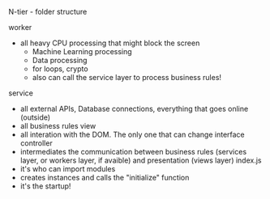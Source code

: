 N-tier - folder structure

worker
  - all heavy CPU processing that might block the screen 
    - Machine Learning processing
    - Data processing
    - for loops, crypto
    - also can call the service layer to process business rules!

service 
  - all external APIs, Database connections, everything that goes online (outside)
  - all business rules
view
  - all interation with the DOM. The only one that can change interface
controller 
  - intermediates the communication between business rules (services layer, or workers layer, if avaible) and presentation (views layer)
index.js
  - it's who can import modules
  - creates instances and calls the "initialize" function
  - it's the startup!
